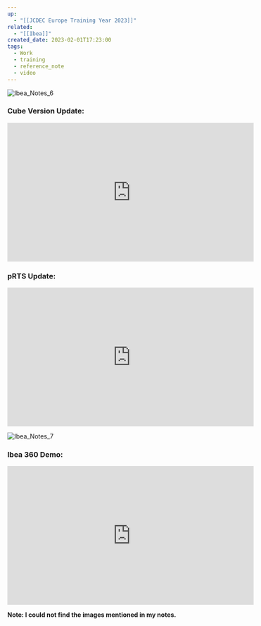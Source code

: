 ```yaml
---
up:
  - "[[JCDEC Europe Training Year 2023]]"
related:
  - "[[Ibea]]"
created_date: 2023-02-01T17:23:00
tags:
  - Work
  - training
  - reference_note
  - video
---
```


![Ibea_Notes_6](https://i.imgur.com/ue7WqsR.jpg)

### Cube Version Update:
<iframe width="560" height="315" src="https://www.youtube-nocookie.com/embed/-377xtHJcGc?si=I8fBrG37WJosTztQ" title="YouTube video player" frameborder="0" allow="accelerometer; autoplay; clipboard-write; encrypted-media; gyroscope; picture-in-picture; web-share" referrerpolicy="strict-origin-when-cross-origin" allowfullscreen></iframe>

### pRTS Update:
<iframe width="560" height="315" src="https://www.youtube-nocookie.com/embed/LGuQzmtV8jg?si=WSzLW2Sm1g-XP9aH" title="YouTube video player" frameborder="0" allow="accelerometer; autoplay; clipboard-write; encrypted-media; gyroscope; picture-in-picture; web-share" referrerpolicy="strict-origin-when-cross-origin" allowfullscreen></iframe>

![Ibea_Notes_7](https://i.imgur.com/eu44c6m.jpg)

### Ibea 360 Demo:
<iframe width="560" height="315" src="https://www.youtube-nocookie.com/embed/XhWYVD008Yg?si=cjAMqn0CjO1Q020m" title="YouTube video player" frameborder="0" allow="accelerometer; autoplay; clipboard-write; encrypted-media; gyroscope; picture-in-picture; web-share" referrerpolicy="strict-origin-when-cross-origin" allowfullscreen></iframe>

**Note: I could not find the images mentioned in my notes.**